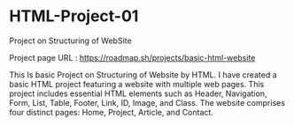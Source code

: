 # HTML-Project-01
 Project on Structuring of WebSite

Project page URL : https://roadmap.sh/projects/basic-html-website

This Is basic Project on Structuring of Website by HTML.
I have created a basic HTML project featuring a website with multiple web pages. This project includes essential HTML elements such as Header, Navigation, Form, List, Table, Footer, Link, ID, Image, and Class. The website comprises four distinct pages: Home, Project, Article, and Contact. 